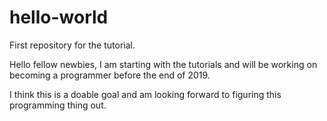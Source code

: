 # hello-world
First repository for the tutorial. 


Hello fellow newbies, I am starting with the tutorials and will be working on becoming a programmer before the end of 2019. 

I think this is a doable goal and am looking forward to figuring this programming thing out.
